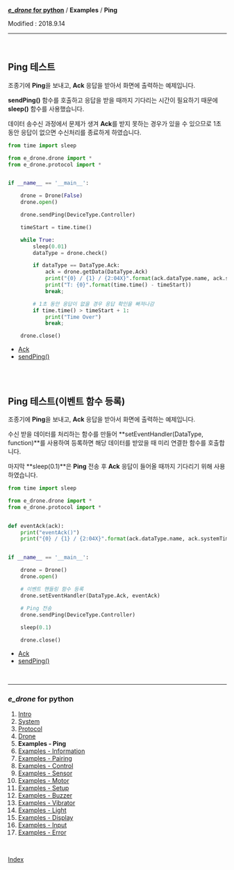 **[*e_drone* for python](index.md)** / **Examples** / **Ping**

Modified : 2018.9.14

---

<br>


## <a name="Ping">Ping 테스트</a>

조종기에 **Ping**을 보내고, **Ack** 응답을 받아서 화면에 출력하는 예제입니다.

**sendPing()** 함수를 호출하고 응답을 받을 때까지 기다리는 시간이 필요하기 때문에 **sleep()** 함수를 사용했습니다.

데이터 송수신 과정에서 문제가 생겨 **Ack**를 받지 못하는 경우가 있을 수 있으므로 1초 동안 응답이 없으면 수신처리를 종료하게 하였습니다.

```py
from time import sleep

from e_drone.drone import *
from e_drone.protocol import *


if __name__ == '__main__':

    drone = Drone(False)
    drone.open()

    drone.sendPing(DeviceType.Controller)

    timeStart = time.time()

    while True:
        sleep(0.01)
        dataType = drone.check()

        if dataType == DataType.Ack:
            ack = drone.getData(DataType.Ack)
            print("{0} / {1} / {2:04X}".format(ack.dataType.name, ack.systemTime, ack.crc16))
            print("T: {0}".format(time.time() - timeStart))
            break;

        # 1초 동안 응답이 없을 경우 응답 확인을 빠져나감
        if time.time() > timeStart + 1:
            print("Time Over")
            break;

    drone.close()
```

- [Ack](03_protocol.md#Ack)
- [sendPing()](04_drone.md#sendPing)


<br>
<br>


## <a name="Class_Ping">Ping 테스트(이벤트 함수 등록)</a>

조종기에 **Ping**을 보내고, **Ack** 응답을 받아서 화면에 출력하는 예제입니다.

수신 받을 데이터를 처리하는 함수를 만들어 **setEventHandler(DataType, function)**를 사용하여 등록하면 해당 데이터를 받았을 때 미리 연결한 함수를 호출합니다.

마지막 **sleep(0.1)**은 **Ping** 전송 후 **Ack** 응답이 들어올 때까지 기다리기 위해 사용하였습니다.

```py
from time import sleep

from e_drone.drone import *
from e_drone.protocol import *


def eventAck(ack):
    print("eventAck()")
    print("{0} / {1} / {2:04X}".format(ack.dataType.name, ack.systemTime, ack.crc16))


if __name__ == '__main__':

    drone = Drone()
    drone.open()

    # 이벤트 핸들링 함수 등록
    drone.setEventHandler(DataType.Ack, eventAck)

    # Ping 전송
    drone.sendPing(DeviceType.Controller)
    
    sleep(0.1)

    drone.close()
```

- [Ack](03_protocol.md#Ack)
- [sendPing()](04_drone.md#sendPing)


<br>


---

<h3><i>e_drone</i> for python</H3>

 1. [Intro](01_intro.md)
 2. [System](02_system.md)
 3. [Protocol](03_protocol.md)
 4. [Drone](04_drone.md)
 5. **Examples - Ping**
 6. [Examples - Information](examples_02_information.md)
 7. [Examples - Pairing](examples_03_pairing.md)
 8. [Examples - Control](examples_04_control.md)
 9. [Examples - Sensor](examples_05_sensor.md)
10. [Examples - Motor](examples_06_motor.md)
11. [Examples - Setup](examples_07_setup.md)
12. [Examples - Buzzer](examples_08_buzzer.md)
13. [Examples - Vibrator](examples_09_vibrator.md)
14. [Examples - Light](examples_10_light.md)
15. [Examples - Display](examples_11_display.md)
16. [Examples - Input](examples_12_input.md)
17. [Examples - Error](examples_13_error.md)

<br>

[Index](index.md)
